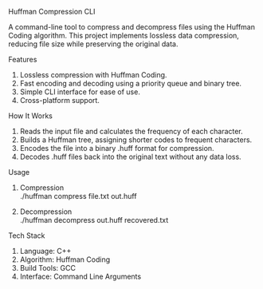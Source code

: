 Huffman Compression CLI      

  A command-line tool to compress and decompress files using the Huffman Coding algorithm.
  This project implements lossless data compression, reducing file size while preserving the original data.

Features
  1. Lossless compression with Huffman Coding.
  2. Fast encoding and decoding using a priority queue and binary tree.
  3. Simple CLI interface for ease of use.
  4. Cross-platform support.

How It Works
  1. Reads the input file and calculates the frequency of each character.
  2. Builds a Huffman tree, assigning shorter codes to frequent characters.
  3. Encodes the file into a binary .huff format for compression.
  4. Decodes .huff files back into the original text without any data loss.


Usage
  1. Compression     
     ./huffman compress file.txt out.huff
     
  3. Decompression     
     ./huffman decompress out.huff recovered.txt

   
Tech Stack
  1. Language: C++
  2. Algorithm: Huffman Coding
  3. Build Tools: GCC
  4. Interface: Command Line Arguments





